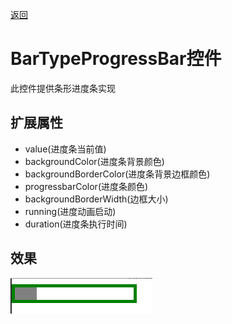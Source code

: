 [返回](../../README.md) 

# BarTypeProgressBar控件

此控件提供条形进度条实现

## 扩展属性

* value(进度条当前值)
* backgroundColor(进度条背景颜色)
* backgroundBorderColor(进度条背景边框颜色)
* progressbarColor(进度条颜色)
* backgroundBorderWidth(边框大小)
* running(进度动画启动)
* duration(进度条执行时间)

## 效果

![BarTypeProgressBar](../../gif/BarTypeProgressBar.gif)